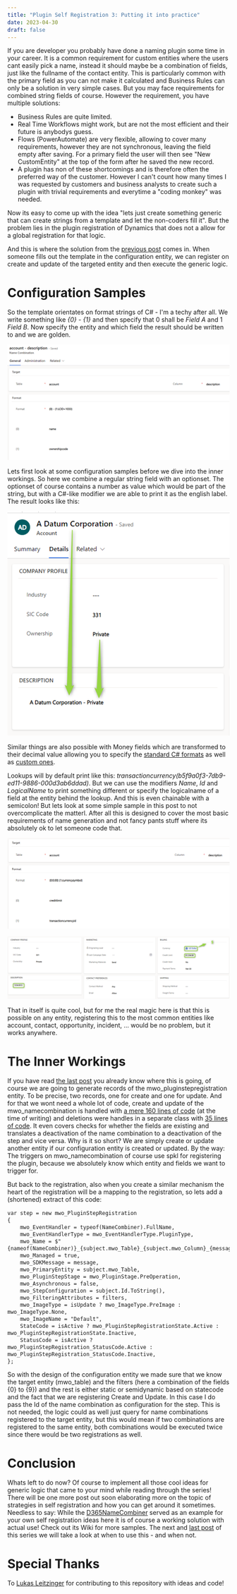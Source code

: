 ```yaml
---
title: "Plugin Self Registration 3: Putting it into practice"
date: 2023-04-30
draft: false
---
```


If you are developer you probably have done a naming plugin some time in your career.
It is a common requirement for custom entities where the users cant easily pick a name, instead it should maybe be a combination of fields, just like the fullname of the contact entity. 
This is particularly common with the primary field as you can not make it calculated and Business Rules can only be a solution in very simple cases.
But you may face requirements for combined string fields of course. 
However the requirement, you have multiple solutions:
- Business Rules are quite limited.
- Real Time Workflows might work, but are not the most efficient and their future is anybodys guess.
- Flows (PowerAutomate) are very flexible, allowing to cover many requirements, however they are not synchronous, leaving the field empty after saving. For a primary field the user will then see "New CustomEntity" at the top of the form after he saved the new record.
- A plugin has non of these shortcomings and is therefore often the preferred way of the customer. However I can't count how many times I was requested by customers and business analysts to create such a plugin with trivial requirements and everytime a "coding monkey" was needed.

Now its easy to come up with the idea "lets just create something generic that can create strings from a template and let the non-coders fill it". But the problem lies in the plugin registration of Dynamics that does not a allow for a global registration for that logic.

And this is where the solution from the [previous post](/post/plugin-self-registration/solution) comes in. When someone fills out the template in the configuration entity, we can register on create and update of the targeted entity and then execute the generic logic. 

# Configuration Samples
So the template orientates on format strings of C# - I'm a techy after all. We write something like _{0} - {1}_ and then specify that 0 shall be _Field A_ and 1 _Field B_. Now specify the entity and which field the result should be written to and we are golden. 

![A sample configuration with a string field and an optionset.](configOptionset.png)

Lets first look at some configuration samples before we dive into the inner workings.
So here we combine a regular string field with an optionset. The optionset of course contains a number as value which would be part of the string, but with a C#-like modifier we are able to print it as the english label. The result looks like this:

![The result from the previous configuration.](resultOptionset.png)

Similar things are also possible with Money fields which are transformed to their decimal value allowing you to specify the [standard C# formats](https://learn.microsoft.com/en-us/dotnet/standard/base-types/standard-numeric-format-strings) as well as [custom ones](https://learn.microsoft.com/en-us/dotnet/standard/base-types/custom-numeric-format-strings).

Lookups will by default print like this: _transactioncurrency(b5f9a0f3-7db9-ed11-9886-000d3ab6ddad)_. But we can use the modifiers _Name_, _Id_ and _LogicalName_ to print something different or specify the logicalname of a field at the entity behind the lookup. And this is even chainable with a semicolon! But lets look at some simple sample in this post to not overcomplicate the matterl. After all this is designed to cover the most basic requirements of name generation and not fancy pants stuff where its absolutely ok to let someone code that.

![A sample Configuration with a money field and an entity reference.](configEntityReference.png)

![The result from the previous configuration.](resultEntityReference.png)

That in itself is quite cool, but for me the real magic here is that this is possible on any entity, registering this to the most common entities like account, contact, opportunity, incident, ... would be no problem, but it works anywhere. 

# The Inner Workings
If you have read [the last post](/post/plugin-self-registration/solution) you already know where this is going, of course we are going to generate records of the mwo_pluginstepregistration entity. To be precise, two records, one for create and one for update. 
And for that we wont need a whole lot of code, create and update of the mwo_namecombination is handled with [a mere 160 lines of code](https://github.com/Kunter-Bunt/D365NameCombiner/blob/main/mwo.D365NameCombiner.Plugins/Executables/RegistrationExecutable.cs) (at the time of writing) and deletions were handles in a separate class with [35 lines of code](https://github.com/Kunter-Bunt/D365NameCombiner/blob/main/mwo.D365NameCombiner.Plugins/Executables/DeleteRegistrationExecutable.cs). It even covers checks for whether the fields are existing and translates a deactivation of the name combination to a deactivation of the step and vice versa. 
Why is it so short? We are simply create or update another entity if our configuration entity is created or updated. By the way: The triggers on mwo_namecombination of course use spkl for registering the plugin, because we absolutely know which entity and fields we want to trigger for.

But back to the registration, also when you create a similar mechanism the heart of the registration will be a mapping to the registration, so lets add a (shortened) extract of this code:
```
var step = new mwo_PluginStepRegistration
{
    mwo_EventHandler = typeof(NameCombiner).FullName,
    mwo_EventHandlerType = mwo_EventHandlerType.PluginType,
    mwo_Name = $"{nameof(NameCombiner)}_{subject.mwo_Table}_{subject.mwo_Column}_{message}",
    mwo_Managed = true,
    mwo_SDKMessage = message,
    mwo_PrimaryEntity = subject.mwo_Table,
    mwo_PluginStepStage = mwo_PluginStage.PreOperation,
    mwo_Asynchronous = false,
    mwo_StepConfiguration = subject.Id.ToString(),
    mwo_FilteringAttributes = filters, 
    mwo_ImageType = isUpdate ? mwo_ImageType.PreImage : mwo_ImageType.None,
    mwo_ImageName = "Default",
    StateCode = isActive ? mwo_PluginStepRegistrationState.Active : mwo_PluginStepRegistrationState.Inactive,
    StatusCode = isActive ? mwo_PluginStepRegistration_StatusCode.Active : mwo_PluginStepRegistration_StatusCode.Inactive,
};
```
So with the design of the configuration entity we made sure that we know the target entity (mwo_table) and the filters (here a combination of the fields {0} to {9}) and the rest is either static or semidynamic based on statecode and the fact that we are registering Create and Update. In this case I do pass the Id of the name combination as configuration for the step. This is not needed, the logic could as well just query for name combinations registered to the target entity, but this would mean if two combinations are registered to the same entity, both combinations would be executed twice since there would be two registrations as well. 

# Conclusion
Whats left to do now? Of course to implement all those cool ideas for generic logic that came to your mind while reading through the series! There will be one more post out soon elaborating more on the topic of strategies in self registration and how you can get around it sometimes.
Needless to say: While the [D365NameCombiner](https://github.com/Kunter-Bunt/D365NameCombiner/) served as an example for your own self registration ideas here it is of course a working solution with actual use! Check out its Wiki for more samples.
The next and [last post](/post/plugin-self-registration/outlook) of this series we will take a look at when to use this - and when not.

# Special Thanks
To [Lukas Leitzinger](https://www.linkedin.com/in/lukas-leitzinger-6b5654160/) for contributing to this repository with ideas and code!
